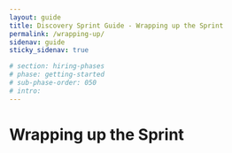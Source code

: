 ```yaml
---
layout: guide
title: Discovery Sprint Guide - Wrapping up the Sprint
permalink: /wrapping-up/
sidenav: guide
sticky_sidenav: true

# section: hiring-phases
# phase: getting-started
# sub-phase-order: 050
# intro: 
---
```


# Wrapping up the Sprint
